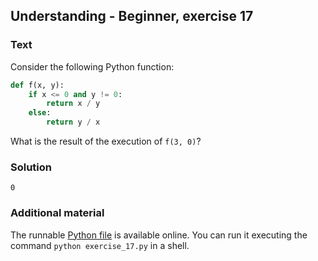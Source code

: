 ## Understanding - Beginner, exercise 17

### Text

Consider the following Python function:

```python
def f(x, y):
    if x <= 0 and y != 0:
        return x / y 
    else:
        return y / x
```

What is the result of the execution of `f(3, 0)`?

### Solution
`0`

### Additional material
The runnable [Python file](exercise_17.py) is available online. You can run it executing the command `python exercise_17.py` in a shell.
